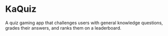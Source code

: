 # KaQuiz
A quiz gaming app that challenges users with general knowledge questions, grades their answers, and ranks them on a leaderboard.
